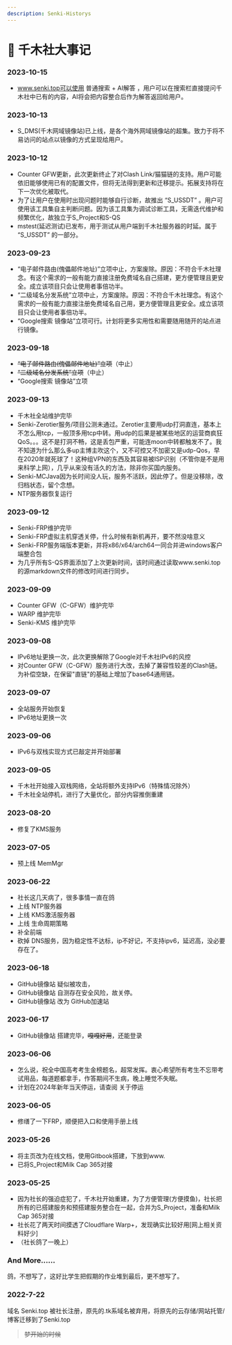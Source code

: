```yaml
---
description: Senki-Historys
---
```


# 📜 千木社大事记

### 2023-10-15 <a href="#_2020-11-23" id="_2020-11-23"></a>

* www.senki.top可以使用 普通搜索 + AI解答 ，用户可以在搜索栏直接提问千木社中已有的内容，AI将会把内容整合后作为解答返回给用户。

### &#x20;2023-10-13 <a href="#_2020-11-23" id="_2020-11-23"></a>

* S\_DMS(千木网域镜像站)已上线，是各个海外网域镜像站的超集。致力于将不易访问的站点以镜像的方式呈现给用户。

### 2023-10-12 <a href="#_2020-11-23" id="_2020-11-23"></a>

* Counter GFW更新，此次更新终止了对Clash Link/猫猫链的支持。用户可能依旧能够使用已有的配置文件，但将无法得到更新和迁移提示。拓展支持将在下一次优化被取代。
* 为了让用户在使用时出现问题时能够自行诊断，故推出 “S\_USSDT” 。用户可使用该工具集自主判断问题。因为该工具集为调试诊断工具，无需迭代维护和频繁优化，故独立于S\_Project和S-QS
* mstest(延迟测试)已发布，用于测试从用户端到千木社服务器的时延。属于 “S\_USSDT” 的一部分。

### 2023-09-23 <a href="#_2020-11-23" id="_2020-11-23"></a>

* “电子邮件路由(傀儡邮件地址)”立项中止，方案废除。原因：不符合千木社理念。有这个需求的一般有能力直接注册免费域名自己搭建，更方便管理且更安全。成立该项目只会让使用者事倍功半。
* “二级域名分发系统”立项中止，方案废除。原因：不符合千木社理念。有这个需求的一般有能力直接注册免费域名自己用，更方便管理且更安全。成立该项目只会让使用者事倍功半。
* “Google搜索 镜像站”立项可行。计划将更多实用性和需要随用随开的站点进行镜像。

### 2023-09-18 <a href="#_2020-11-23" id="_2020-11-23"></a>

* ~~“电子邮件路由(傀儡邮件地址)”立项~~（中止）
* ~~“二级域名分发系统”立项~~（中止）
* “Google搜索 镜像站”立项

### 2023-09-13 <a href="#_2020-11-23" id="_2020-11-23"></a>

* 千木社全站维护完毕
* Senki-Zerotier服务/项目公测未通过。Zerotier主要用udp打洞直连，基本上不怎么用tcp，一般顶多用tcp中转。用udp的后果是被某些地区的运营商疯狂QoS。。。这不是打洞不畅，这是丢包严重，可能连moon中转都触发不了。我不知道为什么那么多up主博主吹这个，又不可控又不加密又是udp-Qos，早在2020年就死球了！这种组VPN的东西及其容易被ISP识别（不管你是不是用来科学上网），几乎从来没有活久的方法，除非你买国内服务。
* Senki-MCJava因为长时间没人玩，服务不活跃，因此停了。但是没移除，改归档状态，留个念想。
* NTP服务器恢复运行

### 2023-09-12 <a href="#_2020-11-23" id="_2020-11-23"></a>

* Senki-FRP维护完毕
* Senki-FRP虚拟主机穿透关停，什么时候有新机再开，要不然没啥意义
* Senki-FRP服务端版本更新，并将x86/x64/arch64一同合并进windows客户端整合包
* 为几乎所有S-QS界面添加了上次更新时间，该时间通过读取www.senki.top的源markdown文件的修改时间进行同步。

### 2023-09-09 <a href="#_2020-11-23" id="_2020-11-23"></a>

* Counter GFW（C-GFW）维护完毕
* WARP 维护完毕
* Senki-KMS 维护完毕

### 2023-09-08 <a href="#_2020-11-23" id="_2020-11-23"></a>

* IPv6地址更换一次，此次更换解除了Google对千木社IPv6的风控
* 对Counter GFW（C-GFW）服务进行大改，去掉了兼容性较差的Clash链。为补偿空缺，在保留"直链"的基础上增加了base64通用链。

### 2023-09-07 <a href="#_2020-11-23" id="_2020-11-23"></a>

* 全站服务开始恢复
* IPv6地址更换一次

### 2023-09-06 <a href="#_2020-11-23" id="_2020-11-23"></a>

* IPv6与双栈实现方式已敲定并开始部署

### 2023-09-05 <a href="#_2020-11-23" id="_2020-11-23"></a>

* 千木社开始接入双栈网络，全站将额外支持IPv6（特殊情况除外）
* 千木社全站停机，进行了大量优化，部分内容推倒重建

### 2023-08-20 <a href="#_2020-11-23" id="_2020-11-23"></a>

* 修复了KMS服务

### 2023-07-05 <a href="#_2020-11-23" id="_2020-11-23"></a>

* 预上线 MemMgr

### 2023-06-22 <a href="#_2020-11-23" id="_2020-11-23"></a>

* 社长这几天病了，很多事情一直在鸽
* 上线 NTP服务器
* 上线 KMS激活服务器
* 上线 生命周期策略
* 补全前端
* 砍掉 DNS服务，因为稳定性不达标，ip不好记，不支持ipv6，延迟高，没必要存在了。

### 2023-06-18

* GitHub镜像站 疑似被攻击，
* GitHub镜像站 自测存在安全风险，故关停。
* GitHub镜像站 改为 GitHub加速站

### 2023-06-17

* GitHub镜像站 搭建完毕，~~嘎嘎好用~~，还能登录

### 2023-06-06 <a href="#_2020-11-23" id="_2020-11-23"></a>

* 怎么说，祝全中国高考考生金榜题名，超常发挥。衷心希望所有考生不忘带考试用品，每道题都拿手，作答期间不生病，晚上睡觉不失眠。
* 计划在2024年新年当天停运，请查阅 关于停运

### 2023-06-05 <a href="#_2020-11-23" id="_2020-11-23"></a>

* 修缮了一下FRP，顺便把入口和使用手册上线

### 2023-05-26 <a href="#_2020-11-23" id="_2020-11-23"></a>

* 将主页改为在线文档，使用Gitbook搭建，下放到www.
* 已将S\_Project和Milk Cap 365对接

### 2023-05-25 <a href="#_2020-11-23" id="_2020-11-23"></a>

* 因为社长的强迫症犯了，千木社开始重建，为了方便管理(方便摸鱼)，社长把所有的已搭建服务和预搭建服务整合在一起，合并为S\_Project，准备和Milk Cap 365对接
* 社长花了两天时间摸透了Cloudflare Warp+，发现确实比较好用\[网上相关资料好少]
* （社长鸽了一晚上）

### And More...... <a href="#_2020-11-23" id="_2020-11-23"></a>

鸽，不想写了，这好比学生把假期的作业堆到最后，更不想写了。

### 2022-7-22 <a href="#_2020-11-23" id="_2020-11-23"></a>

域名 Senki.top 被社长注册，原先的.tk系域名被弃用，将原先的云存储/网站托管/博客迁移到了Senki.top

> ~~梦开始的时候~~
